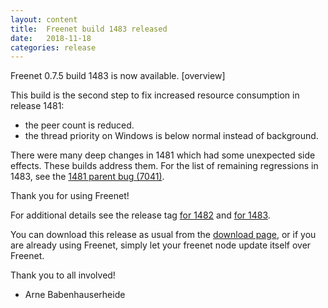 ```yaml
---
layout: content
title:  Freenet build 1483 released
date:   2018-11-18
categories: release
---
```

Freenet 0.7.5 build 1483 is now available. [overview]

This build is the second step to fix increased resource consumption
in release 1481:

- the peer count is reduced.
- the thread priority on Windows is below normal instead of background.

There were many deep changes in 1481 which had some unexpected
side effects. These builds address them. For the list of remaining
regressions in 1483, see the [1481 parent bug (7041)][bug7041].

Thank you for using Freenet!

For additional details see the release tag
[for 1482][releasetag1482] and [for 1483][releasetag1483].

You can download this release as usual from the [download page][],
or if you are already using Freenet, simply let your freenet node
update itself over Freenet.

Thank you to all involved!

- Arne Babenhauserheide

[releasetag1482]: https://github.com/freenet/fred/releases/tag/build01482
[releasetag1483]: https://github.com/freenet/fred/releases/tag/build01483
[bug7041]: http://bugs.freenetproject.org/view.php?id=7041
[download page]: pages/download.html

